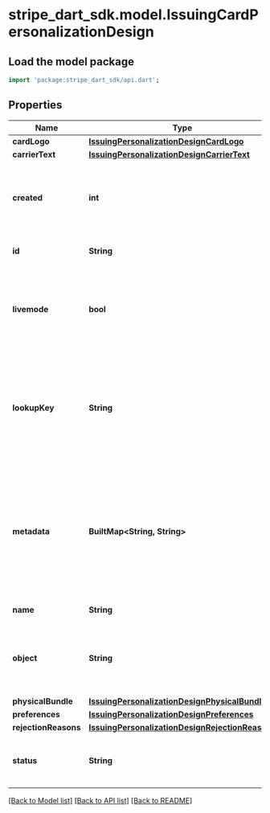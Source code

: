 # stripe_dart_sdk.model.IssuingCardPersonalizationDesign

## Load the model package
```dart
import 'package:stripe_dart_sdk/api.dart';
```

## Properties
Name | Type | Description | Notes
------------ | ------------- | ------------- | -------------
**cardLogo** | [**IssuingPersonalizationDesignCardLogo**](IssuingPersonalizationDesignCardLogo.md) |  | [optional] 
**carrierText** | [**IssuingPersonalizationDesignCarrierText**](IssuingPersonalizationDesignCarrierText.md) |  | [optional] 
**created** | **int** | Time at which the object was created. Measured in seconds since the Unix epoch. | 
**id** | **String** | Unique identifier for the object. | 
**livemode** | **bool** | Has the value `true` if the object exists in live mode or the value `false` if the object exists in test mode. | 
**lookupKey** | **String** | A lookup key used to retrieve personalization designs dynamically from a static string. This may be up to 200 characters. | [optional] 
**metadata** | **BuiltMap&lt;String, String&gt;** | Set of [key-value pairs](https://stripe.com/docs/api/metadata) that you can attach to an object. This can be useful for storing additional information about the object in a structured format. | 
**name** | **String** | Friendly display name. | [optional] 
**object** | **String** | String representing the object's type. Objects of the same type share the same value. | 
**physicalBundle** | [**IssuingPersonalizationDesignPhysicalBundle**](IssuingPersonalizationDesignPhysicalBundle.md) |  | 
**preferences** | [**IssuingPersonalizationDesignPreferences**](IssuingPersonalizationDesignPreferences.md) |  | 
**rejectionReasons** | [**IssuingPersonalizationDesignRejectionReasons**](IssuingPersonalizationDesignRejectionReasons.md) |  | 
**status** | **String** | Whether this personalization design can be used to create cards. | 

[[Back to Model list]](../README.md#documentation-for-models) [[Back to API list]](../README.md#documentation-for-api-endpoints) [[Back to README]](../README.md)


